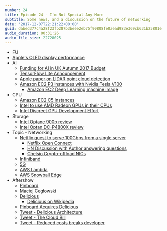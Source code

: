 ```yaml
---
number: 24
title: Episode 24 - I'm Not Special Any More
subtitle: Some news, and a discussion on the future of networking
date: '2017-12-07T22:21:22+00:00'
guid: dabed377c4a28f23fb287b3beee2eb75f90808fe0aead983e369cb631b25801e
audio_duration: 00:31:26
audio_file_size: 22728025
---
```


* FU
 * [Apple's OLED display performance](http://www.displaymate.com/iPhoneX_ShootOut_1a.htm)
* AI
  * [Funding for AI in UK Autumn 2017 Budget](https://techcrunch.com/2017/11/22/uk-budget-courts-tech-sector-with-663m-in-investments-in-ai-5g-networks-and-more/)
  * [TensorFlow Lite Announcement](https://developers.googleblog.com/2017/11/announcing-tensorflow-lite.html)
  * [Apple paper on LIDAR point cloud detection](https://www.arxiv-vanity.com/papers/1711.06396/1711.06396)
  * [Amazon EC2 P3 instances with Nvidia Tesla V100](https://aws.amazon.com/blogs/aws/new-amazon-ec2-instances-with-up-to-8-nvidia-tesla-v100-gpus-p3/)
    * [Amazon EC2 Deep Learning machine image](https://aws.amazon.com/blogs/ai/announcing-new-aws-deep-learning-ami-for-amazon-ec2-p3-instances/)
* CPU
  * [Amazon EC2 C5 instances](https://aws.amazon.com/blogs/aws/now-available-compute-intensive-c5-instances-for-amazon-ec2/)
  * [Intel to use AMD Radeon GPUs in their CPUs](https://newsroom.intel.com/editorials/new-intel-core-processor-combine-high-performance-cpu-discrete-graphics-sleek-thin-devices/)
  * [Intel Discreet GPU Development Effort](https://arstechnica.co.uk/gadgets/2017/11/intel-poaches-amds-top-gpu-architect-to-build-its-own-discrete-graphics-chips/)
* Storage
  * [Intel Optane 900p review](https://www.anandtech.com/show/11953/the-intel-optane-ssd-900p-review)
  * [Intel Optan DC-P4800X review](https://www.anandtech.com/show/11930/intel-optane-ssd-dc-p4800x-750gb-handson-review)
* Topic - Networking
  * [Netflix quest to serve 100Gbps from a single server](https://medium.com/netflix-techblog/serving-100-gbps-from-an-open-connect-appliance-cdb51dda3b99)
    * [Netflix Open Connect](https://openconnect.netflix.com/)
    * [HN Discussion with Author answering questions](https://news.ycombinator.com/item?id=15367421)
    * [Chelsio Crypto-offload NICs](https://www.chelsio.com/crypto-offload/)
  * [Infiniband](https://en.wikipedia.org/wiki/InfiniBand)
  * [5G](https://en.wikipedia.org/wiki/5G)
  * [AWS Lambda](https://aws.amazon.com/lambda/)
  * [AWS Snowball Edge](https://aws.amazon.com/snowball-edge/)
* Aftershow
  * [Pinboard](https://pinboard.in)
  * [Maciej Cegłowski](https://en.wikipedia.org/wiki/Maciej_Cegłowski)
  * [Delicious](https://del.icio.us)
    * [Delicious on Wikipedia](https://en.wikipedia.org/wiki/Delicious_(website))
  * [Pinboard Acquires Delicious](https://blog.pinboard.in/2017/06/pinboard_acquires_delicious/)
  * [Tweet - Delicious Architecture](https://twitter.com/Pinboard/status/875043479033749504)
  * [Tweet - The Cloud Bill](https://twitter.com/Pinboard/status/875044344188649472)
  * [Tweet - Reduced costs breaks developer](https://twitter.com/Pinboard/status/875044535470088192)
